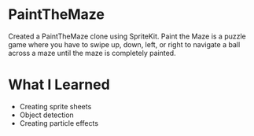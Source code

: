 # PaintTheMaze
Created a PaintTheMaze clone using SpriteKit. Paint the Maze is a puzzle game where you have to swipe up, down, left, or right to navigate a ball across a maze until the maze is completely painted. 

# What I Learned
- Creating sprite sheets
- Object detection
- Creating particle effects 
